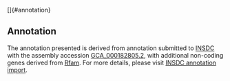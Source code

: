 []{#annotation}

Annotation
----------

The annotation presented is derived from annotation submitted to
[INSDC](http://www.insdc.org) with the assembly accession
[GCA\_000182805.2](http://www.ebi.ac.uk/ena/data/view/GCA_000182805.2),
with additional non-coding genes derived from
[Rfam](http://rfam.xfam.org/). For more details, please visit [INSDC
annotation
import](http://ensemblgenomes.org/info/data/insdc_annotation).
